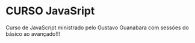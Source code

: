 # CURSO JavaSript

Curso de JavaScript ministrado pelo Gustavo Guanabara com sessões do básico ao avançado!!!
